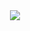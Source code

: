 <div align="center">
<img src="https://user-images.githubusercontent.com/72373873/134973084-2f489881-eb2e-4ef7-97e9-afb909dc6525.gif"/><br/>
 

  




  



  
  
  
  
<!--<h3 align="center">A passionate developer from Denmark</h3>
<p align="center"> <img src="https://komarev.com/ghpvc/?username=daniel12345rs01&label=Profile%20views&color=154a6b&style=flat" alt="daniel12345rs01" /> </p>
<h3 align="center">Languages and Tools:</h3>
<p align="center" >Coming soon but i can Minecraft Skript</p
<div align="center">
<img src="https://i.gifer.com/origin/8c/8cd3f1898255c045143e1da97fbabf10_w200.gif"/><br/> 
![ezgif com-gif-maker (1)](https://user-images.githubusercontent.com/72373873/134973084-2f489881-eb2e-4ef7-97e9-afb909dc6525.gif)
-->
